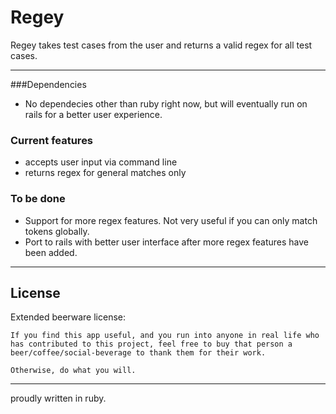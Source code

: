 Regey
=========

Regey takes test cases from the user and returns a valid regex for all test cases.

-----
###Dependencies

  - No dependecies other than ruby right now, but will eventually run on rails for a better user experience.


### Current features
 - accepts user input via command line
 - returns regex for general matches only

### To be done
 - Support for more regex features.  Not very useful if you can only match tokens globally.
 - Port to rails with better user interface after more regex features have been added.

----

License
----

Extended beerware license:
  ```
If you find this app useful, and you run into anyone in real life who has contributed to this project, feel free to buy that person a beer/coffee/social-beverage to thank them for their work.

Otherwise, do what you will.
  ```
  ---------
  proudly written in ruby.